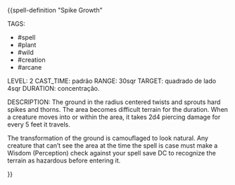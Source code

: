 {{spell-definition "Spike Growth"

TAGS:
- #spell
- #plant
- #wild
- #creation
- #arcane

LEVEL: 2
CAST_TIME: padrão
RANGE: 30sqr
TARGET: quadrado de lado 4sqr
DURATION: concentração.

DESCRIPTION:
The ground in the radius centered twists and sprouts hard spikes and thorns. The area becomes difficult terrain for the duration. When a creature moves into or within the area, it takes 2d4 piercing damage for every 5 feet it travels.  
  
The transformation of the ground is camouflaged to look natural. Any creature that can’t see the area at the time the spell is case must make a Wisdom (Perception) check against your spell save DC to recognize the terrain as hazardous before entering it.

}}
